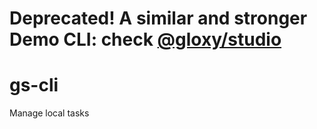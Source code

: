 # Deprecated! A similar and stronger Demo CLI: check [@gloxy/studio](https://github.com/GloryWong/studio)

# gs-cli
Manage local tasks
